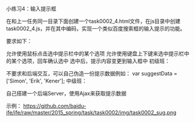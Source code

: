 小练习4：输入提示框

在和上一任务同一目录下面创建一个task0002_4.html文件，在js目录中创建task0002_4.js，并在其中编码，实现一个类似百度搜索框的输入提示的功能。

要求如下：

允许使用鼠标点击选中提示栏中的某个选项
允许使用键盘上下键来选中提示栏中的某个选项，回车确认选中
选中后，提示内容变更到输入框中
初级班：

不要求和后端交互，可以自己伪造一份提示数据例如：
var suggestData = ['Simon', 'Erik', 'Kener'];
中级班：

自己搭建一个后端Server，使用Ajax来获取提示数据

示例：
https://github.com/baidu-ife/ife/raw/master/2015_spring/task/task0002/img/task0002_sug.png